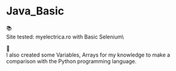 # Java_Basic

📚\
Site tested: myelectrica.ro with Basic Selenium\

📝 \
I also created some Variables, Arrays for my knowledge to make a comparison with the Python programming language.
